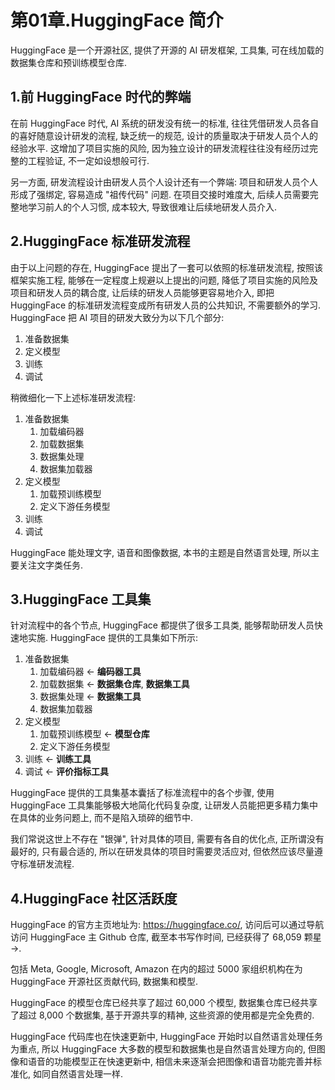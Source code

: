 # 第01章.HuggingFace 简介

HuggingFace 是一个开源社区, 提供了开源的 AI 研发框架, 工具集, 可在线加载的数据集仓库和预训练模型仓库.

## 1.前 HuggingFace 时代的弊端

在前 HuggingFace 时代, AI 系统的研发没有统一的标准, 往往凭借研发人员各自的喜好随意设计研发的流程, 缺乏统一的规范, 设计的质量取决于研发人员个人的经验水平.
这增加了项目实施的风险, 因为独立设计的研发流程往往没有经历过完整的工程验证, 不一定如设想般可行.

另一方面, 研发流程设计由研发人员个人设计还有一个弊端: 项目和研发人员个人形成了强绑定, 容易造成 "祖传代码" 问题.
在项目交接时难度大, 后续人员需要完整地学习前人的个人习惯, 成本较大, 导致很难让后续地研发人员介入.

## 2.HuggingFace 标准研发流程

由于以上问题的存在, HuggingFace 提出了一套可以依照的标准研发流程, 按照该框架实施工程, 能够在一定程度上规避以上提出的问题, 降低了项目实施的风险及项目和研发人员的耦合度, 让后续的研发人员能够更容易地介入, 即把 HuggingFace 的标准研发流程变成所有研发人员的公共知识, 不需要额外的学习.
HuggingFace 把 AI 项目的研发大致分为以下几个部分:

1. 准备数据集
2. 定义模型
3. 训练
4. 调试

稍微细化一下上述标准研发流程:
1. 准备数据集
   1. 加载编码器
   2. 加载数据集
   3. 数据集处理
   4. 数据集加载器
2. 定义模型
   1. 加载预训练模型
   2. 定义下游任务模型
3. 训练
4. 调试

HuggingFace 能处理文字, 语音和图像数据, 本书的主题是自然语言处理, 所以主要关注文字类任务.

## 3.HuggingFace 工具集

针对流程中的各个节点, HuggingFace 都提供了很多工具类, 能够帮助研发人员快速地实施.
HuggingFace 提供的工具集如下所示:

1. 准备数据集
   1. 加载编码器 ← **编码器工具**
   2. 加载数据集 ← **数据集仓库**, **数据集工具**
   3. 数据集处理 ← **数据集工具**
   4. 数据集加载器
2. 定义模型
   1. 加载预训练模型 ← **模型仓库**
   2. 定义下游任务模型
3. 训练 ← **训练工具**
4. 调试 ← **评价指标工具**

HuggingFace 提供的工具集基本囊括了标准流程中的各个步骤, 使用 HuggingFace 工具集能够极大地简化代码复杂度, 让研发人员能把更多精力集中在具体的业务问题上, 而不是陷入琐碎的细节中.

我们常说这世上不存在 "银弹", 针对具体的项目, 需要有各自的优化点, 正所谓没有最好的, 只有最合适的, 所以在研发具体的项目时需要灵活应对, 但依然应该尽量遵守标准研发流程.

## 4.HuggingFace 社区活跃度

HuggingFace 的官方主页地址为: <https://huggingface.co/>, 访问后可以通过导航访问 HuggingFace 主 Github 仓库, 截至本书写作时间, 已经获得了 68,059 颗星 →.

包括 Meta, Google, Microsoft, Amazon 在内的超过 5000 家组织机构在为 HuggingFace 开源社区贡献代码, 数据集和模型.

HuggingFace 的模型仓库已经共享了超过 60,000 个模型, 数据集仓库已经共享了超过 8,000 个数据集, 基于开源共享的精神, 这些资源的使用都是完全免费的.

HuggingFace 代码库也在快速更新中, HuggingFace 开始时以自然语言处理任务为重点, 所以 HuggingFace 大多数的模型和数据集也是自然语言处理方向的, 但图像和语音的功能模型正在快速更新中, 相信未来逐渐会把图像和语音功能完善并标准化, 如同自然语言处理一样.
